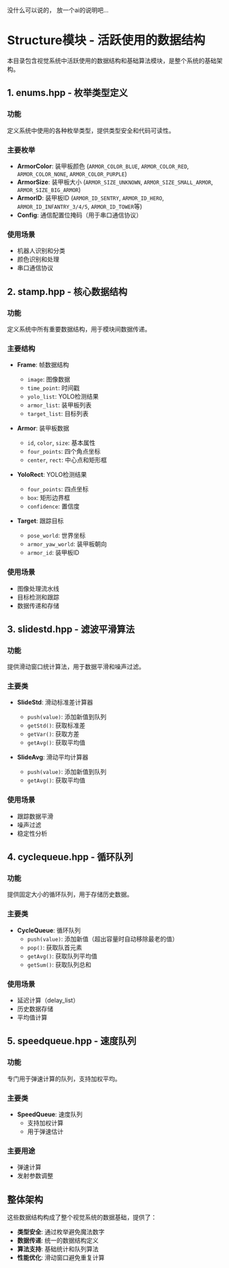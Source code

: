 没什么可以说的， 放一个ai的说明吧...

# Structure模块 - 活跃使用的数据结构

本目录包含视觉系统中活跃使用的数据结构和基础算法模块，是整个系统的基础架构。

## 1. enums.hpp - 枚举类型定义

### 功能
定义系统中使用的各种枚举类型，提供类型安全和代码可读性。

### 主要枚举
- **ArmorColor**: 装甲板颜色 (`ARMOR_COLOR_BLUE`, `ARMOR_COLOR_RED`, `ARMOR_COLOR_NONE`, `ARMOR_COLOR_PURPLE`)
- **ArmorSize**: 装甲板大小 (`ARMOR_SIZE_UNKNOWN`, `ARMOR_SIZE_SMALL_ARMOR`, `ARMOR_SIZE_BIG_ARMOR`)
- **ArmorID**: 装甲板ID (`ARMOR_ID_SENTRY`, `ARMOR_ID_HERO`, `ARMOR_ID_INFANTRY_3/4/5`, `ARMOR_ID_TOWER`等)
- **Config**: 通信配置位掩码（用于串口通信协议）

### 使用场景
- 机器人识别和分类
- 颜色识别和处理
- 串口通信协议

## 2. stamp.hpp - 核心数据结构

### 功能
定义系统中所有重要数据结构，用于模块间数据传递。

### 主要结构
- **Frame**: 帧数据结构
  - `image`: 图像数据
  - `time_point`: 时间戳
  - `yolo_list`: YOLO检测结果
  - `armor_list`: 装甲板列表
  - `target_list`: 目标列表

- **Armor**: 装甲板数据
  - `id`, `color`, `size`: 基本属性
  - `four_points`: 四个角点坐标
  - `center`, `rect`: 中心点和矩形框

- **YoloRect**: YOLO检测结果
  - `four_points`: 四点坐标
  - `box`: 矩形边界框
  - `confidence`: 置信度

- **Target**: 跟踪目标
  - `pose_world`: 世界坐标
  - `armor_yaw_world`: 装甲板朝向
  - `armor_id`: 装甲板ID

### 使用场景
- 图像处理流水线
- 目标检测和跟踪
- 数据传递和存储

## 3. slidestd.hpp - 滤波平滑算法

### 功能
提供滑动窗口统计算法，用于数据平滑和噪声过滤。

### 主要类
- **SlideStd<T>**: 滑动标准差计算器
  - `push(value)`: 添加新值到队列
  - `getStd()`: 获取标准差
  - `getVar()`: 获取方差
  - `getAvg()`: 获取平均值

- **SlideAvg<T>**: 滑动平均计算器
  - `push(value)`: 添加新值到队列
  - `getAvg()`: 获取平均值

### 使用场景
- 跟踪数据平滑
- 噪声过滤
- 稳定性分析

## 4. cyclequeue.hpp - 循环队列

### 功能
提供固定大小的循环队列，用于存储历史数据。

### 主要类
- **CycleQueue<T>**: 循环队列
  - `push(value)`: 添加新值（超出容量时自动移除最老的值）
  - `pop()`: 获取队首元素
  - `getAvg()`: 获取队列平均值
  - `getSum()`: 获取队列总和

### 使用场景
- 延迟计算（delay_list）
- 历史数据存储
- 平均值计算

## 5. speedqueue.hpp - 速度队列

### 功能
专门用于弹速计算的队列，支持加权平均。

### 主要类
- **SpeedQueue<T>**: 速度队列
  - 支持加权计算
  - 用于弹速估计

### 主要用途
- 弹速计算
- 发射参数调整

## 整体架构
这些数据结构构成了整个视觉系统的数据基础，提供了：
- **类型安全**: 通过枚举避免魔法数字
- **数据传递**: 统一的数据结构定义
- **算法支持**: 基础统计和队列算法
- **性能优化**: 滑动窗口避免重复计算